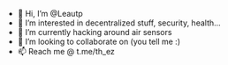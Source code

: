 - 👋 Hi, I’m @Leautp
- 👀 I’m interested in decentralized stuff, security, health...
- 🌱 I’m currently hacking around air sensors
- 💞️ I’m looking to collaborate on (you tell me :)
- 📫 Reach me @ t.me/th_ez
